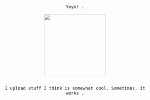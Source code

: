 <p align="center">
  <br>
  <samp>
    Yoyo! <b><a rel="nofollow noopener noreferrer" target="_blank" href=""></a></b>.
    <br><br>
</samp>

  <img src="https://i.imgur.com/xHYaH9o.gif" width="200"/>
  <p align="center">
  <br>
  <samp>
    I upload stuff I think is somewhat cool. Sometimes, it works <b><a rel="nofollow noopener noreferrer" target="_blank" href=""></a></b>.
    <br><br>
</samp>
</p>
